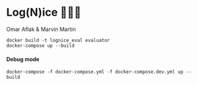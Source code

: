 # Log(N)ice 🚀🚀🚀

Omar Aflak & Marvin Martin

```
docker build -t lognice_eval evaluator
docker-compose up --build
```

#### Debug mode

```
docker-compose -f docker-compose.yml -f docker-compose.dev.yml up --build
```
